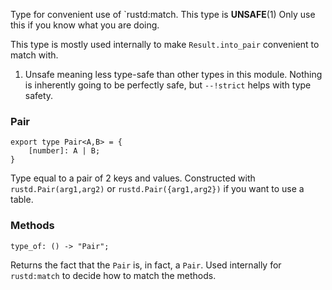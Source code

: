 Type for convenient use of `rustd:match.
This type is **UNSAFE**(1) Only use this if you know what you are doing.

This type is mostly used internally to make `Result.into_pair` convenient to match with.

1. Unsafe meaning less type-safe than other types in this module. Nothing is inherently going to be perfectly safe, but `--!strict` helps with type safety.
### Pair
```luau
export type Pair<A,B> = {
	[number]: A | B;
}
```
Type equal to a pair of 2 keys and values.
Constructed with `rustd.Pair(arg1,arg2)` or `rustd.Pair({arg1,arg2})` if you want to use a table.

### Methods
```luau
type_of: () -> "Pair";
```
Returns the fact that the `Pair` is, in fact, a `Pair`.
Used internally for `rustd:match` to decide how to match the methods.
